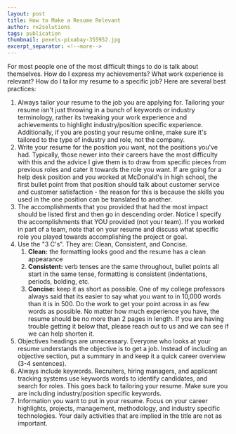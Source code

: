 ```yaml
---
layout: post
title: How to Make a Resume Relevant
author: rx2solutions
tags: publication
thumbnail: pexels-pixabay-355952.jpg
excerpt_separator: <!--more-->
---
```

For most people one of the most difficult things to do is talk about themselves. How do I express my achievements? What work experience is relevant? How do I tailor my resume to a specific job? Here are several best practices:
<!--more-->
1. Always tailor your resume to the job you are applying for. Tailoring your resume isn't just throwing in a bunch of keywords or industry terminology, rather its tweaking your work experience and achievements to highlight industry/position specific experience. Additionally, if you are posting your resume online, make sure it's tailored to the type of industry and role, not the company.
1. Write your resume for the position you want, not the positions you've had. Typically, those newer into their careers have the most difficulty with this and the advice I give them is to draw from specific pieces from previous roles and cater it towards the role you want. If are going for a help desk position and you worked at McDonald's in high school, the first bullet point from that position should talk about customer service and customer satisfaction - the reason for this is because the skills you used in the one position can be translated to another.
1. The accomplishments that you provided that had the most impact should be listed first and then go in descending order. Notice I specify the accomplishments that YOU provided (not your team). If you worked in part of a team, note that on your resume and discuss what specific role you played towards accomplishing the project or goal.
1. Use the "3 C's". They are: Clean, Consistent, and Concise.
    1. **Clean:** the formatting looks good and the resume has a clean appearance
    1. **Consistent:** verb tenses are the same throughout, bullet points all start in the same tense, formatting is consistent (indentations, periods, bolding, etc.
    1. **Concise:** keep it as short as possible. One of my college professors always said that its easier to say what you want to in 10,000 words than it is in 500. Do the work to get your point across in as few words as possible. No matter how much experience you have, the resume should be no more than 2 pages in length. If you are having trouble getting it below that, please reach out to us and we can see if we can help shorten it.
1. Objectives headings are unnecessary. Everyone who looks at your resume understands the objective is to get a job. Instead of including an objective section, put a summary in and keep it a quick career overview (3-4 sentences).
1. Always include keywords. Recruiters, hiring managers, and applicant tracking systems use keywords words to identify candidates, and search for roles. This goes back to tailoring your resume. Make sure you are including industry/position specific keywords.
1. Information you want to put in your resume. Focus on your career highlights, projects, management, methodology, and industry specific technologies. Your daily activities that are implied in the title are not as important.
